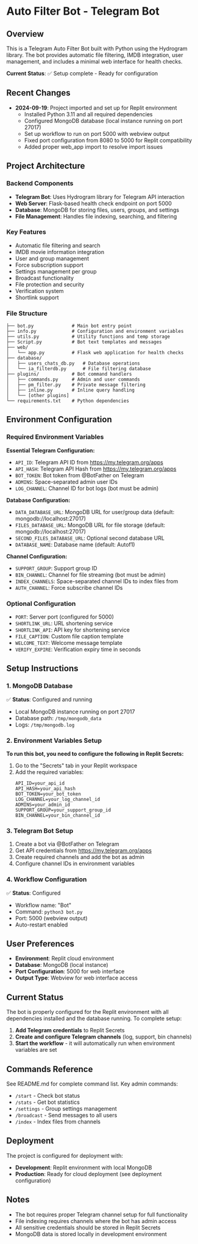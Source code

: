 # Auto Filter Bot - Telegram Bot

## Overview
This is a Telegram Auto Filter Bot built with Python using the Hydrogram library. The bot provides automatic file filtering, IMDB integration, user management, and includes a minimal web interface for health checks.

**Current Status**: ✅ Setup complete - Ready for configuration

## Recent Changes
- **2024-09-19**: Project imported and set up for Replit environment
  - Installed Python 3.11 and all required dependencies
  - Configured MongoDB database (local instance running on port 27017)
  - Set up workflow to run on port 5000 with webview output
  - Fixed port configuration from 8080 to 5000 for Replit compatibility
  - Added proper web_app import to resolve import issues

## Project Architecture

### Backend Components
- **Telegram Bot**: Uses Hydrogram library for Telegram API interaction
- **Web Server**: Flask-based health check endpoint on port 5000
- **Database**: MongoDB for storing files, users, groups, and settings
- **File Management**: Handles file indexing, searching, and filtering

### Key Features
- Automatic file filtering and search
- IMDB movie information integration
- User and group management
- Force subscription support
- Settings management per group
- Broadcast functionality
- File protection and security
- Verification system
- Shortlink support

### File Structure
```
├── bot.py              # Main bot entry point
├── info.py             # Configuration and environment variables
├── utils.py            # Utility functions and temp storage
├── Script.py           # Bot text templates and messages
├── web/
│   └── app.py          # Flask web application for health checks
├── database/
│   ├── users_chats_db.py   # Database operations
│   └── ia_filterdb.py      # File filtering database
├── plugins/            # Bot command handlers
│   ├── commands.py     # Admin and user commands
│   ├── pm_filter.py    # Private message filtering
│   ├── inline.py       # Inline query handling
│   └── [other plugins]
└── requirements.txt    # Python dependencies
```

## Environment Configuration

### Required Environment Variables

**Essential Telegram Configuration:**
- `API_ID`: Telegram API ID from https://my.telegram.org/apps
- `API_HASH`: Telegram API Hash from https://my.telegram.org/apps  
- `BOT_TOKEN`: Bot token from @BotFather on Telegram
- `ADMINS`: Space-separated admin user IDs
- `LOG_CHANNEL`: Channel ID for bot logs (bot must be admin)

**Database Configuration:**
- `DATA_DATABASE_URL`: MongoDB URL for user/group data (default: mongodb://localhost:27017)
- `FILES_DATABASE_URL`: MongoDB URL for file storage (default: mongodb://localhost:27017)
- `SECOND_FILES_DATABASE_URL`: Optional second database URL
- `DATABASE_NAME`: Database name (default: Autof1)

**Channel Configuration:**
- `SUPPORT_GROUP`: Support group ID
- `BIN_CHANNEL`: Channel for file streaming (bot must be admin)
- `INDEX_CHANNELS`: Space-separated channel IDs to index files from
- `AUTH_CHANNEL`: Force subscribe channel IDs

### Optional Configuration
- `PORT`: Server port (configured for 5000)
- `SHORTLINK_URL`: URL shortening service
- `SHORTLINK_API`: API key for shortening service
- `FILE_CAPTION`: Custom file caption template
- `WELCOME_TEXT`: Welcome message template
- `VERIFY_EXPIRE`: Verification expiry time in seconds

## Setup Instructions

### 1. MongoDB Database
✅ **Status**: Configured and running
- Local MongoDB instance running on port 27017
- Database path: `/tmp/mongodb_data`
- Logs: `/tmp/mongodb.log`

### 2. Environment Variables Setup
**To run this bot, you need to configure the following in Replit Secrets:**

1. Go to the "Secrets" tab in your Replit workspace
2. Add the required variables:
   ```
   API_ID=your_api_id
   API_HASH=your_api_hash
   BOT_TOKEN=your_bot_token
   LOG_CHANNEL=your_log_channel_id
   ADMINS=your_admin_id
   SUPPORT_GROUP=your_support_group_id
   BIN_CHANNEL=your_bin_channel_id
   ```

### 3. Telegram Bot Setup
1. Create a bot via @BotFather on Telegram
2. Get API credentials from https://my.telegram.org/apps
3. Create required channels and add the bot as admin
4. Configure channel IDs in environment variables

### 4. Workflow Configuration
✅ **Status**: Configured
- Workflow name: "Bot"
- Command: `python3 bot.py`
- Port: 5000 (webview output)
- Auto-restart enabled

## User Preferences
- **Environment**: Replit cloud environment
- **Database**: MongoDB (local instance)
- **Port Configuration**: 5000 for web interface
- **Output Type**: Webview for web interface access

## Current Status
The bot is properly configured for the Replit environment with all dependencies installed and the database running. To complete setup:

1. **Add Telegram credentials** to Replit Secrets
2. **Create and configure Telegram channels** (log, support, bin channels)  
3. **Start the workflow** - it will automatically run when environment variables are set

## Commands Reference
See README.md for complete command list. Key admin commands:
- `/start` - Check bot status
- `/stats` - Get bot statistics  
- `/settings` - Group settings management
- `/broadcast` - Send messages to all users
- `/index` - Index files from channels

## Deployment
The project is configured for deployment with:
- **Development**: Replit environment with local MongoDB
- **Production**: Ready for cloud deployment (see deployment configuration)

## Notes
- The bot requires proper Telegram channel setup for full functionality
- File indexing requires channels where the bot has admin access
- All sensitive credentials should be stored in Replit Secrets
- MongoDB data is stored locally in development environment